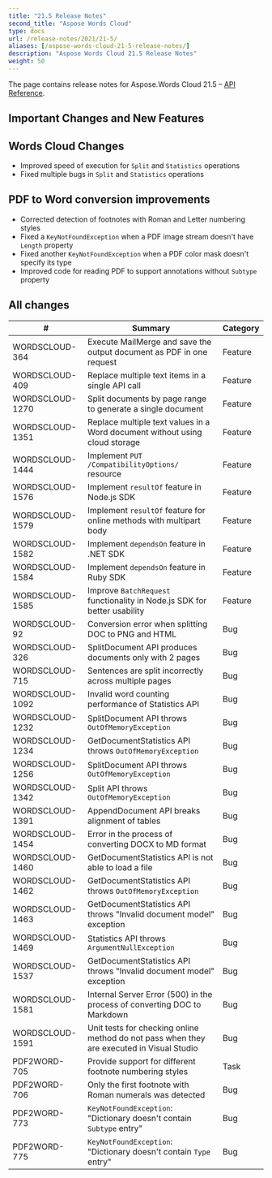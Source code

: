```yaml
---
title: "21.5 Release Notes"
second_title: "Aspose Words Cloud"
type: docs
url: /release-notes/2021/21-5/
aliases: [/aspose-words-cloud-21-5-release-notes/]
description: "Aspose Words Cloud 21.5 Release Notes"
weight: 50
---
```


The page contains release notes for Aspose.Words Cloud 21.5 – [API Reference](https://apireference.aspose.cloud/words/).

## Important Changes and New Features

## Words Cloud Changes

- Improved speed of execution for `Split` and `Statistics` operations
- Fixed multiple bugs in `Split` and `Statistics` operations

## PDF to Word conversion improvements

- Corrected detection of footnotes with Roman and Letter numbering styles
- Fixed a `KeyNotFoundException` when a PDF image stream doesn't have `Length` property
- Fixed another `KeyNotFoundException` when a PDF color mask doesn't specify its type
- Improved code for reading PDF to support annotations without `Subtype` property

## All changes

| #               | Summary                                                                                       | Category    |
|-----------------|-----------------------------------------------------------------------------------------------|-------------|
| WORDSCLOUD-364  | Execute MailMerge and save the output document as PDF in one request                          | Feature     |
| WORDSCLOUD-409  | Replace multiple text items in a single API call                                              | Feature     |
| WORDSCLOUD-1270 | Split documents by page range to generate a single document                                   | Feature     |
| WORDSCLOUD-1351 | Replace multiple text values in a Word document without using cloud storage                   | Feature     |
| WORDSCLOUD-1444 | Implement `PUT /CompatibilityOptions/` resource                                               | Feature     |
| WORDSCLOUD-1576 | Implement `resultOf` feature in Node.js SDK                                                      | Feature     |
| WORDSCLOUD-1579 | Implement `resultOf` feature for online methods with multipart body                           | Feature     |
| WORDSCLOUD-1582 | Implement `dependsOn` feature in .NET SDK                                                     | Feature     |
| WORDSCLOUD-1584 | Implement `dependsOn` feature in Ruby SDK                                                     | Feature     |
| WORDSCLOUD-1585 | Improve `BatchRequest` functionality in Node.js SDK for better usability                         | Feature     |
| WORDSCLOUD-92   | Conversion error when splitting DOC to PNG and HTML                                           | Bug         |
| WORDSCLOUD-326  | SplitDocument API produces documents only with 2 pages                                        | Bug         |
| WORDSCLOUD-715  | Sentences are split incorrectly across multiple pages                                         | Bug         |
| WORDSCLOUD-1092 | Invalid word counting performance of Statistics API                                           | Bug         |
| WORDSCLOUD-1232 | SplitDocument API throws `OutOfMemoryException`                                               | Bug         |
| WORDSCLOUD-1234 | GetDocumentStatistics API throws `OutOfMemoryException`                                       | Bug         |
| WORDSCLOUD-1256 | SplitDocument API throws `OutOfMemoryException`                                               | Bug         |
| WORDSCLOUD-1342 | Split API throws `OutOfMemoryException`                                                       | Bug         |
| WORDSCLOUD-1391 | AppendDocument API breaks alignment of tables                                                 | Bug         |
| WORDSCLOUD-1454 | Error in the process of converting DOCX to MD format                                          | Bug         |
| WORDSCLOUD-1460 | GetDocumentStatistics API is not able to load a file                                          | Bug         |
| WORDSCLOUD-1462 | GetDocumentStatistics API throws `OutOfMemoryException`                                       | Bug         |
| WORDSCLOUD-1463 | GetDocumentStatistics API throws "Invalid document model" exception                           | Bug         |
| WORDSCLOUD-1469 | Statistics API throws `ArgumentNullException`                                                 | Bug         |
| WORDSCLOUD-1537 | GetDocumentStatistics API throws "Invalid document model" exception                           | Bug         |
| WORDSCLOUD-1581 | Internal Server Error (500) in the process of converting DOC to Markdown                      | Bug         |
| WORDSCLOUD-1591 | Unit tests for checking online method do not pass when they are executed in Visual Studio     | Bug         |
| PDF2WORD-705    | Provide support for different footnote numbering styles                                       | Task        |
| PDF2WORD-706    | Only the first footnote with Roman numerals was detected                                      | Bug         |
| PDF2WORD-773    | `KeyNotFoundException`: "Dictionary doesn't contain `Subtype` entry"                          | Bug         |
| PDF2WORD-775    | `KeyNotFoundException`: "Dictionary doesn't contain `Type` entry"                             | Bug         |
